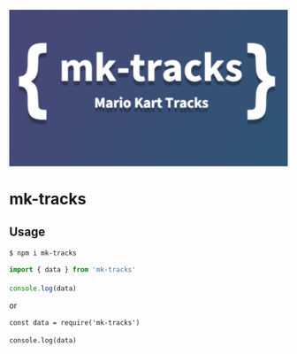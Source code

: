 ![](./og-image.png)

# mk-tracks

## Usage

```
$ npm i mk-tracks
```

```js
import { data } from 'mk-tracks'

console.log(data)
```

or 

```
const data = require('mk-tracks')

console.log(data)
```


